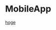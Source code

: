 # MobileApp

[hoge]

[hoge]: http://www.amazon.co.jp/dp/482229644X/ref=pd_lpo_sbs_dp_ss_1?pf_rd_p=187205609&pf_rd_s=lpo-top-stripe&pf_rd_t=201&pf_rd_i=4822296342&pf_rd_m=AN1VRQENFRJN5&pf_rd_r=11KD3E8BPFD4N13MP2B6 "fuga"
